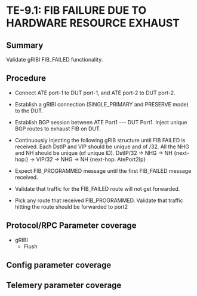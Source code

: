 # TE-9.1: FIB FAILURE DUE TO HARDWARE RESOURCE EXHAUST

## Summary

Validate gRIBI FIB_FAILED functionality.

## Procedure

*   Connect ATE port-1 to DUT port-1, and ATE port-2 to DUT port-2.

*   Establish a gRIBI connection (SINGLE_PRIMARY and PRESERVE mode) to the DUT.

*   Establish BGP session between ATE Port1 --- DUT Port1. Inject unique BGP routes to exhaust FIB on DUT.

*   Continuously injecting the following gRIB structure until FIB FAILED is received. 
    Each DstIP and VIP should be unique and of /32. All the NHG and NH should be unique (of unique ID).
    DstIP/32 -> NHG -> NH {next-hop:} -> VIP/32 -> NHG -> NH {next-hop: AtePort2Ip}
    
*   Expect FIB_PROGRAMMED message until the first FIB_FAILED message received.

*   Validate that traffic for the FIB_FAILED route will not get forwarded. 

*   Pick any route that received FIB_PROGRAMMED. Validate that traffic hitting the route should be forwarded to port2 


## Protocol/RPC Parameter coverage

*   gRIBI
    *   Flush

## Config parameter coverage

## Telemery parameter coverage
